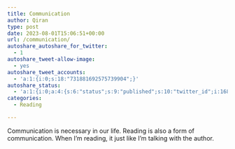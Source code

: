 ```yaml
---
title: Communication
author: Qiran
type: post
date: 2023-08-01T15:06:51+00:00
url: /communication/
autoshare_autoshare_for_twitter:
  - 1
autoshare_tweet-allow-image:
  - yes
autoshare_tweet_accounts:
  - 'a:1:{i:0;s:18:"731881692575739904";}'
autoshare_status:
  - 'a:1:{i:0;a:4:{s:6:"status";s:9:"published";s:10:"twitter_id";i:1686393061126156288;s:6:"handle";s:9:"qiran_liu";s:10:"created_at";s:25:"2023-08-01T15:06:52+00:00";}}'
categories:
  - Reading

---
```

Communication is necessary in our life. Reading is also a form of communication. When I&#8217;m reading, it just like I&#8217;m talking with the author.